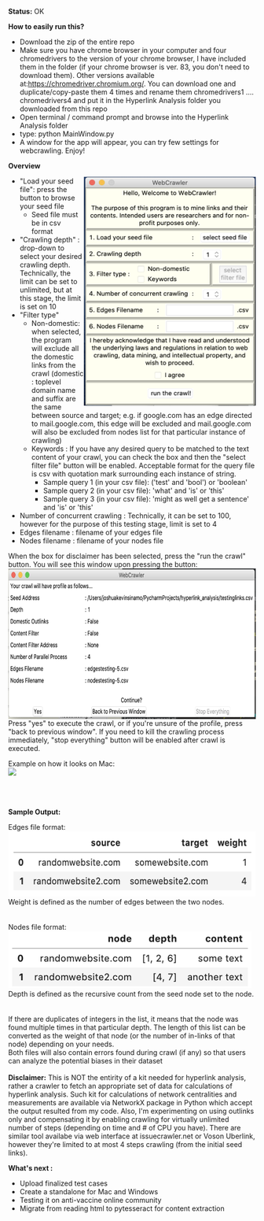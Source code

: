 **Status:** OK

**How to easily run this?** 
- Download the zip of the entire repo
- Make sure you have chrome browser in your computer and four chromedrivers to the version of your chrome browser, I have included them in the folder (if your chrome browser is ver. 83, you don't need to download them). Other versions available at:https://chromedriver.chromium.org/. You can download one and duplicate/copy-paste them 4 times and rename them chromedrivers1 .... chromedrivers4 and put it in the Hyperlink Analysis folder you downloaded from this repo
- Open terminal / command prompt and browse into the Hyperlink Analysis folder
- type: python MainWindow.py 
- A window for the app will appear, you can try few settings for webcrawling. Enjoy! 

**Overview**

<img src="mainwindow.png" width="350" height="465" align = "right">

- "Load your seed file": press the button to browse your seed file
  - Seed file must be in csv format 
- "Crawling depth" : drop-down to select your desired crawling depth. Technically, the limit can be set to unlimited, but at this stage, the limit is set on 10
- "Filter type"
  - Non-domestic: when selected, the program will exclude all the domestic links from the crawl (domestic : toplevel domain name and suffix are the same between source and target; e.g. if google.com has an edge directed to mail.google.com, this edge will be excluded and mail.google.com will also be excluded from nodes list for that particular instance of crawling)
  - Keywords : If you have any desired query to be matched to the text content of your crawl, you can check the box and then the "select filter file" button will be enabled. Acceptable format for the query file is csv with quotation mark surrounding each instance of string. 
    - Sample query 1 (in your csv file): ('test' and 'bool') or 'boolean' 
    - Sample query 2 (in your csv file): 'what' and 'is' or 'this' 
    - Sample query 3 (in your csv file): 'might as well get a sentence' and 'is' or 'this' 
- Number of concurrent crawling : Technically, it can be set to 100, however for the purpose of this testing stage, limit is set to 4
- Edges filename : filename of your edges file
- Nodes filename : filename of your nodes file
   

When the box for disclaimer has been selected, press the "run the crawl" button. You will see this window upon pressing the button:
<br>
<img src="review.png" width="716" height="306" align = "center">
<br>
Press "yes" to execute the crawl, or if you're unsure of the profile, press "back to previous window". If you need to kill the crawling process immediately, "stop everything" button will be enabled after crawl is executed.


Example on how it looks on Mac:
<br>
![](webcrawl.gif)

<br>
<br>

**Sample Output:**

Edges file format:
<br>
<img src="edgesExample.png" width="564" height="132">
<br>
Weight is defined as the number of edges between the two nodes.
<br>
<br>
<br>
Nodes file format:
<br>
<img src="nodesExample.png" width="496" height="116"> 
<br>
Depth is defined as the recursive count from the seed node set to the node. 
<br>
<br>
<br>
If there are duplicates of integers in the list, it means that the node was found multiple times in that particular depth. The length of this list can be converted as the weight of that node (or the number of in-links of that node) depending on your needs. 
<br>
Both files will also contain errors found during crawl (if any) so that users can analyze the potential biases in their dataset
<br>
<br>
**Disclaimer:** This is NOT the entirity of a kit needed for hyperlink analysis, rather a crawler to fetch an appropriate set of data for calculations of hyperlink analysis. Such kit for calculations of network centralities and measurements are available via NetworkX package in Python which accept the output resulted from my code. Also, I'm experimenting on using outlinks only and compensating it by enabling crawling for virtually unlimited number of steps (depending on time and # of CPU you have). There are similar tool availabe via web interface at issuecrawler.net or Voson Uberlink, however they're limited to at most 4 steps crawling (from the initial seed links).


**What's next :**
- Upload finalized test cases
- Create a standalone for Mac and Windows
- Testing it on anti-vaccine online community
- Migrate from reading html to pytesseract for content extraction
